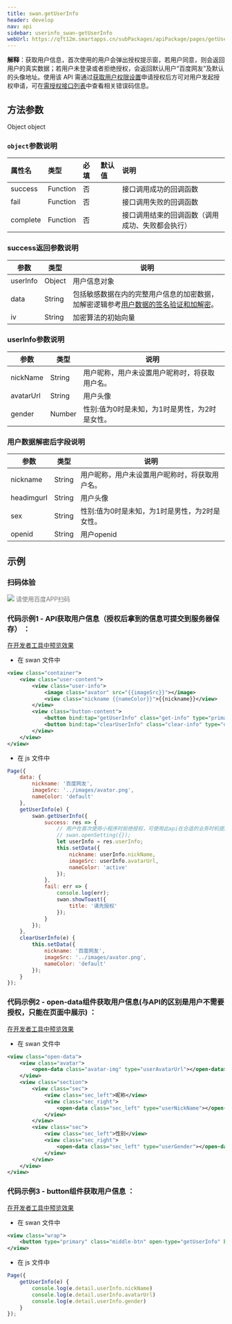 ```yaml
---
title: swan.getUserInfo
header: develop
nav: api
sidebar: userinfo_swan-getUserInfo
webUrl: https://qft12m.smartapps.cn/subPackages/apiPackage/pages/getUserInfo/getUserInfo
---
```


 
**解释**：获取用户信息，首次使用的用户会弹出授权提示窗，若用户同意，则会返回用户的真实数据；若用户未登录或者拒绝授权，会返回默认用户“百度网友”及默认的头像地址。使用该 API 需通过[获取用户权限设置](https://smartprogram.baidu.com/docs/develop/api/open/authorize_set/)申请授权后方可对用户发起授权申请，可在[需授权接口列表](https://smartprogram.baidu.com/docs/develop/api/open/authorize_list/)中查看相关错误码信息。

 
## 方法参数 

Object object

### `object`参数说明 

|属性名 |类型  |必填 | 默认值 |说明|
|:---- |:---- |:---- |:----|:----|
|success |Function  |  否 || 接口调用成功的回调函数|
|fail  |  Function |   否 | |  接口调用失败的回调函数|
|complete |   Function |   否 || 接口调用结束的回调函数（调用成功、失败都会执行）|


### success返回参数说明  

|参数  |类型|说明 |
|---- | ---- |---- |
|userInfo  | Object  |用户信息对象|
|data  | String  |包括敏感数据在内的完整用户信息的加密数据，加解密逻辑参考[用户数据的签名验证和加解密](https://smartprogram.baidu.com/docs/develop/api/open/log_userdata/)。|
|iv | String | 加密算法的初始向量|


### userInfo参数说明  

|参数  |类型|说明 |
|---- | ---- |---- |
|nickName  | String  |用户昵称，用户未设置用户昵称时，将获取用户名。|
|avatarUrl  | String  |用户头像|
|gender | Number | 性别:值为0时是未知，为1时是男性，为2时是女性。|

### 用户数据解密后字段说明  

|参数  |类型|说明 |
|---- | ---- |---- |
|nickname  | String  |用户昵称，用户未设置用户昵称时，将获取用户名。|
|headimgurl  | String  |用户头像|
|sex | String | 性别:值为0时是未知，为1时是男性，为2时是女性。|
|openid | String | 用户openid|
## 示例

### 扫码体验

<div class='scan-code-container'>
    <img src="https://b.bdstatic.com/miniapp/assets/images/doc_demo/getUserInfo.png" class="demo-qrcode-image" />
    <font color=#777 12px>请使用百度APP扫码</font>
</div>

 

###   代码示例1 - API获取用户信息（授权后拿到的信息可提交到服务器保存） ：

<a href="swanide://fragment/3be63537f1edd6d143ee0333f16f346f1575201970930" title="在开发者工具中预览效果" target="_self">在开发者工具中预览效果</a>

* 在 swan 文件中

```xml
<view class="container">
    <view class="user-content">
        <view class="user-info">
            <image class="avator" src="{{imageSrc}}"></image>
            <view class="nickname {{nameColor}}">{{nickname}}</view>
        </view>
        <view class="button-content">
            <button bind:tap="getUserInfo" class="get-info" type="primary" hover-stop-propagation="true">获取用户信息</button>
            <button bind:tap="clearUserInfo" class="clear-info" type="default" hover-stop-propagation="true">清空</button>
        </view>
    </view>
</view>
```
* 在 js 文件中

```js
Page({
    data: {
        nickname: '百度网友',
        imageSrc: '../images/avator.png',
        nameColor: 'default'
    },
    getUserInfo(e) {
        swan.getUserInfo({
            success: res => {
                // 用户在首次使用小程序时拒绝授权，可使用此api在合适的业务时机提醒用户再次授权
                // swan.openSetting({});
                let userInfo = res.userInfo;
                this.setData({
                    nickname: userInfo.nickName,
                    imageSrc: userInfo.avatarUrl,
                    nameColor: 'active'
                });
            },
            fail: err => {
                console.log(err);
                swan.showToast({
                    title: '请先授权'
                });
            }
        });
    },
    clearUserInfo(e) {
        this.setData({
            nickname: '百度网友',
            imageSrc: '../images/avator.png',
            nameColor: 'default'
        });
    }
});
```

###   代码示例2 - open-data组件获取用户信息(与API的区别是用户不需要授权，只能在页面中展示) ：

<a href="swanide://fragment/d84c7124420f7d8767bced690acec10c1575202052676" title="在开发者工具中预览效果" target="_self">在开发者工具中预览效果</a>

* 在 swan 文件中

```xml
<view class="open-data">
    <view class="avatar">
        <open-data class="avatar-img" type="userAvatarUrl"></open-data>
    </view>
    <view class="section">
        <view class="sec">
            <view class="sec_left">昵称</view>
            <view class="sec_right">
                <open-data class="sec_left" type="userNickName"></open-data>
            </view>
        </view>
        <view class="sec">
            <view class="sec_left">性别</view>
            <view class="sec_right">
                <open-data class="sec_left" type="userGender"></open-data>
            </view>
        </view>
    </view>
</view>
```

###   代码示例3 - button组件获取用户信息 ：

<a href="swanide://fragment/8f079b427dd985c2988f2a3b85da73431575205539816" title="在开发者工具中预览效果" target="_self">在开发者工具中预览效果</a>

* 在 swan 文件中

```xml
<view class="wrap">
    <button type="primary" class="middle-btn" open-type="getUserInfo" bindgetuserinfo="getUserInfo">获取用户信息按钮</button>
</view>
```

* 在 js 文件中

```js
Page({
    getUserInfo(e) {
        console.log(e.detail.userInfo.nickName)
        console.log(e.detail.userInfo.avatarUrl)
        console.log(e.detail.userInfo.gender)
    }
});
```
